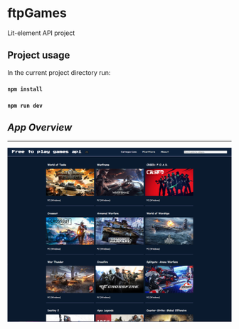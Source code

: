 # ftpGames

Lit-element API project

## Project usage

In the current project directory run:

#### `npm install`
#### `npm run dev`

## *App Overview*

**********************************************************************************************************

![](img/Captura1.PNG)
